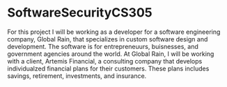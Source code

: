 # SoftwareSecurityCS305

For this project I will be working as a developer for a software engineering company, Global Rain, that specializes in custom software design and development. The software is for entrepreneuurs, buisnesses, and government agencies around the world. At Global Rain, I will be working with a client, Artemis Financial, a consulting company that develops individualzed financial plans for their customers. These plans includes savings, retirement, investments, and insurance. 

